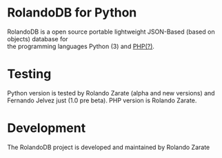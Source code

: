 # RolandoDB for Python
RolandoDB is a open source portable lightweight JSON-Based (based on objects) database for\
the programming languages Python (3) and [PHP(?)](https://github.com/Rolando-Zarate/RolandoDB-PHP).

# Testing
Python version is tested by Rolando Zarate (alpha and new versions) and Fernando Jelvez just (1.0 pre beta).
PHP version is Rolando Zarate.

# Development
The RolandoDB project is developed and maintained
by Rolando Zarate
